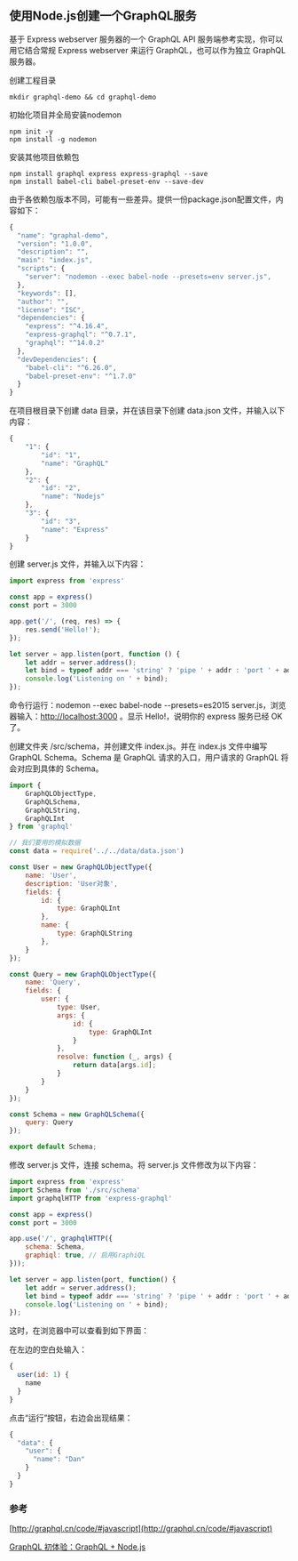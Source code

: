 ## 使用Node.js创建一个GraphQL服务

基于 Express webserver 服务器的一个 GraphQL API 服务端参考实现，你可以用它结合常规 Express webserver 来运行 GraphQL，也可以作为独立 GraphQL 服务器。

创建工程目录
```
mkdir graphql-demo && cd graphql-demo
```

初始化项目并全局安装nodemon
```
npm init -y
npm install -g nodemon
```
安装其他项目依赖包
```
npm install graphql express express-graphql --save
npm install babel-cli babel-preset-env --save-dev
```

由于各依赖包版本不同，可能有一些差异。提供一份package.json配置文件，内容如下：
```javascript
{
  "name": "graphal-demo",
  "version": "1.0.0",
  "description": "",
  "main": "index.js",
  "scripts": {
    "server": "nodemon --exec babel-node --presets=env server.js",
  },
  "keywords": [],
  "author": "",
  "license": "ISC",
  "dependencies": {
    "express": "^4.16.4",
    "express-graphql": "^0.7.1",
    "graphql": "^14.0.2"
  },
  "devDependencies": {
    "babel-cli": "^6.26.0",
    "babel-preset-env": "^1.7.0"
  }
}
```

在项目根目录下创建 data 目录，并在该目录下创建 data.json 文件，并输入以下内容：
```javascript
{
    "1": {
        "id": "1",
        "name": "GraphQL"
    },
    "2": {
        "id": "2",
        "name": "Nodejs"
    },
    "3": {
        "id": "3",
        "name": "Express"
    }
}
```

创建 server.js 文件，并输入以下内容：
```javascript
import express from 'express'

const app = express()
const port = 3000

app.get('/', (req, res) => {
    res.send('Hello!');
});

let server = app.listen(port, function () {
    let addr = server.address();
    let bind = typeof addr === 'string' ? 'pipe ' + addr : 'port ' + addr.port;
    console.log('Listening on ' + bind);
});
```
命令行运行：nodemon --exec babel-node --presets=es2015 server.js，浏览器输入：[http://localhost:3000](http://localhost:3000) 。显示 Hello!，说明你的 express 服务已经 OK 了。

创建文件夹 /src/schema，并创建文件 index.js。并在 index.js 文件中编写GraphQL Schema。Schema 是 GraphQL 请求的入口，用户请求的
GraphQL 将会对应到具体的 Schema。
```javascript
import {
    GraphQLObjectType,
    GraphQLSchema,
    GraphQLString,
    GraphQLInt
} from 'graphql'

// 我们要用的模拟数据
const data = require('../../data/data.json')

const User = new GraphQLObjectType({
    name: 'User',
    description: 'User对象',
    fields: {
        id: {
            type: GraphQLInt
        },
        name: {
            type: GraphQLString
        },
    }
});

const Query = new GraphQLObjectType({
    name: 'Query',
    fields: {
        user: {
            type: User,
            args: {
                id: {
                    type: GraphQLInt
                }
            },
            resolve: function (_, args) {
                return data[args.id];
            }
        }
    }
});

const Schema = new GraphQLSchema({
    query: Query
});

export default Schema;
```

修改 server.js 文件，连接 schema。将 server.js 文件修改为以下内容：

```javascript
import express from 'express'
import Schema from './src/schema'
import graphqlHTTP from 'express-graphql'

const app = express()
const port = 3000

app.use('/', graphqlHTTP({
    schema: Schema,
    graphiql: true, // 启用GraphiQL
}));

let server = app.listen(port, function() {
    let addr = server.address();
    let bind = typeof addr === 'string' ? 'pipe ' + addr : 'port ' + addr.port;
    console.log('Listening on ' + bind);
});

```

这时，在浏览器中可以查看到如下界面：


在左边的空白处输入：
```javascript
{
  user(id: 1) {
    name
  }
}
```

点击“运行”按钮，右边会出现结果：
```javascript
{
  "data": {
    "user": {
      "name": "Dan"
    }
  }
}
```

### 参考
[http://graphql.cn/code/#javascript](http://graphql.cn/code/#javascript)

[GraphQL 初体验：GraphQL + Node.js](https://www.jianshu.com/p/0343b83e0cbb)
